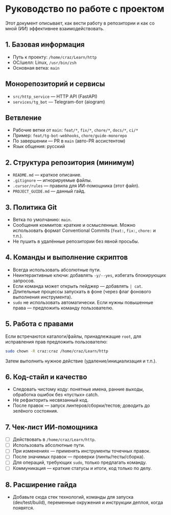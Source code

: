 # Руководство по работе с проектом

Этот документ описывает, как вести работу в репозитории и как со мной (ИИ) эффективнее взаимодействовать.

## 1. Базовая информация
- Путь к проекту: `/home/craz/Learn/http`
- ОС/шелл: Linux, `/usr/bin/zsh`
- Основная ветка: `main`

## Монорепозиторий и сервисы
- `src/http_service` — HTTP API (FastAPI)
- `services/tg_bot` — Telegram-бот (aiogram)

## Ветвление
- Рабочие ветки от `main`: `feat/*`, `fix/*`, `chore/*`, `docs/*`, `ci/*`
- Пример: `feat/tg-bot-webhooks`, `chore/guide-monorepo`
- По завершении — PR в `main` (авто-PR ассистентом)
- Язык общения: русский

## 2. Структура репозитория (минимум)
- `README.md` — краткое описание.
- `.gitignore` — игнорируемые файлы.
- `.cursor/rules` — правила для ИИ-помощника (этот файл).
- `PROJECT_GUIDE.md` — данный гайд.

## 3. Политика Git
- Ветка по умолчанию: `main`.
- Сообщения коммитов: краткие и осмысленные. Можно использовать формат Conventional Commits (`feat:`, `fix:`, `chore:` и т.п.).
- Не пушить в удалённые репозитории без явной просьбы.

## 4. Команды и выполнение скриптов
- Всегда использовать абсолютные пути.
- Неинтерактивные ключи: добавлять `-y/--yes`, избегать блокирующих запросов.
- Если команда может открыть пейджер — добавлять `| cat`.
- Длительные процессы запускать в фоне (через флаг фонового выполнения инструмента).
- `sudo` не использовать автоматически. Если нужны повышенные права — предложить команду пользователю.

## 5. Работа с правами
Если встречаются каталоги/файлы, принадлежащие `root`, для исправления прав предложить пользователю:
```bash
sudo chown -R craz:craz /home/craz/Learn/http
```
Затем выполнить нужное действие (удаление/инициализация и т.п.).

## 6. Код-стайл и качество
- Следовать чистому коду: понятные имена, ранние выходы, обработка ошибок без «пустых» catch.
- Не рефакторить несвязанный код.
- После правок — запуск линтеров/сборки/тестов; доводить до зелёного состояния.

## 7. Чек-лист ИИ-помощника
- [ ] Действовать в `/home/craz/Learn/http`.
- [ ] Использовать абсолютные пути.
- [ ] При изменениях — применять инструменты точечных правок.
- [ ] После значимых правок — проверки (линты/тесты/сборка).
- [ ] Для операций, требующих `sudo`, только предлагать команду.
- [ ] Коммуникация — краткие статусы и итоги, код только по делу.

## 8. Расширение гайда
- Добавьте сюда стек технологий, команды для запуска (dev/test/build), переменные окружения и инструкции деплоя, когда появятся.
